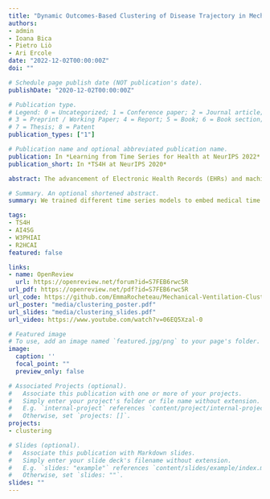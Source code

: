 ```yaml
---
title: "Dynamic Outcomes-Based Clustering of Disease Trajectory in Mechanically Ventilated Patients"
authors:
- admin
- Ioana Bica
- Pietro Liò
- Ari Ercole
date: "2022-12-02T00:00:00Z"
doi: ""

# Schedule page publish date (NOT publication's date).
publishDate: "2020-12-02T00:00:00Z"

# Publication type.
# Legend: 0 = Uncategorized; 1 = Conference paper; 2 = Journal article;
# 3 = Preprint / Working Paper; 4 = Report; 5 = Book; 6 = Book section;
# 7 = Thesis; 8 = Patent
publication_types: ["1"]

# Publication name and optional abbreviated publication name.
publication: In *Learning from Time Series for Health at NeurIPS 2022*
publication_short: In *TS4H at NeurIPS 2020*

abstract: The advancement of Electronic Health Records (EHRs) and machine learning have enabled a data-driven and personalised approach to healthcare. One step in this direction is to uncover patient sub-types with similar disease trajectories in a heterogeneous population. This is especially important in the context of mechanical ventilation in intensive care, where mortality is high and there is no consensus on treatment. In this work, we present a new approach to clustering mechanical ventilation episodes, using a multi-task combination of supervised, self-supervised and unsupervised learning techniques. Our dynamic clustering assignment is explicitly guided to reflect the phenotype, trajectory and outcomes of the patient. Experimentation on a real-world dataset is encouraging, and we hope that we could someday translate this into actionable insights in guiding future clinical research.

# Summary. An optional shortened abstract.
summary: We trained different time series models to embed medical time series data from mechanical ventilation episodes, and then we clustered these to uncover hidden patient subtypes in the data.

tags:
- TS4H
- AI4SG
- W3PHIAI
- R2HCAI
featured: false

links:
- name: OpenReview
  url: https://openreview.net/forum?id=S7FEB6rwc5R
url_pdf: https://openreview.net/pdf?id=S7FEB6rwc5R
url_code: https://github.com/EmmaRocheteau/Mechanical-Ventilation-Clustering
url_poster: "media/clustering_poster.pdf"
url_slides: "media/clustering_slides.pdf"
url_video: https://www.youtube.com/watch?v=06EQ5Xzal-0

# Featured image
# To use, add an image named `featured.jpg/png` to your page's folder. 
image:
  caption: ''
  focal_point: ""
  preview_only: false

# Associated Projects (optional).
#   Associate this publication with one or more of your projects.
#   Simply enter your project's folder or file name without extension.
#   E.g. `internal-project` references `content/project/internal-project/index.md`.
#   Otherwise, set `projects: []`.
projects:
- clustering

# Slides (optional).
#   Associate this publication with Markdown slides.
#   Simply enter your slide deck's filename without extension.
#   E.g. `slides: "example"` references `content/slides/example/index.md`.
#   Otherwise, set `slides: ""`.
slides: ""
---
```

